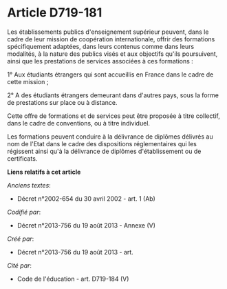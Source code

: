 # Article D719-181

Les établissements publics d'enseignement supérieur peuvent, dans le cadre de leur mission de coopération internationale,
offrir des formations spécifiquement adaptées, dans leurs contenus comme dans leurs modalités, à la nature des publics visés
et aux objectifs qu'ils poursuivent, ainsi que les prestations de services associées à ces formations :

1° Aux étudiants étrangers qui sont accueillis en France dans le cadre de cette mission ;

2° A des étudiants étrangers demeurant dans d'autres pays, sous la forme de prestations sur place ou à distance.

Cette offre de formations et de services peut être proposée à titre collectif, dans le cadre de conventions, ou à titre
individuel.

Les formations peuvent conduire à la délivrance de diplômes délivrés au nom de l'Etat dans le cadre des dispositions
réglementaires qui les régissent ainsi qu'à la délivrance de diplômes d'établissement ou de certificats.

**Liens relatifs à cet article**

_Anciens textes_:

  - Décret n°2002-654 du 30 avril 2002 - art. 1 (Ab)

_Codifié par_:

  - Décret n°2013-756 du 19 août 2013 -  Annexe (V)

_Créé par_:

  - Décret n°2013-756 du 19 août 2013 - art.

_Cité par_:

  - Code de l'éducation - art. D719-184 (V)
